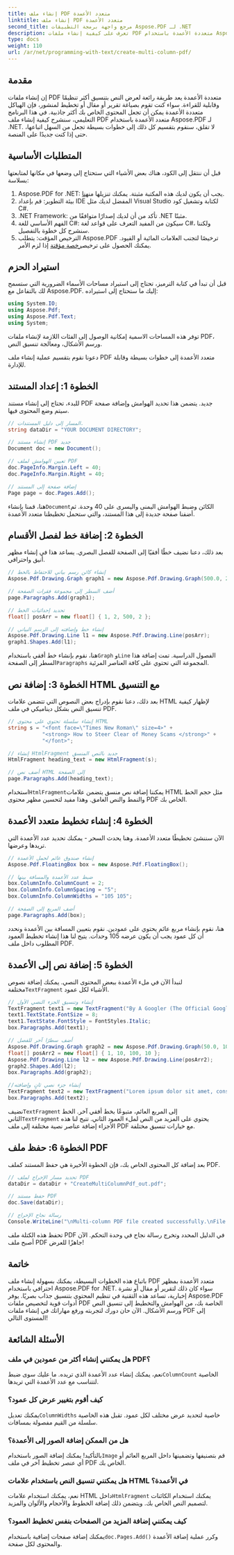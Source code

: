 ```yaml
---
title: إنشاء ملف PDF متعدد الأعمدة
linktitle: إنشاء ملف PDF متعدد الأعمدة
second_title: مرجع واجهة برمجة التطبيقات Aspose.PDF لـ .NET
description: تعرف على كيفية إنشاء ملفات PDF متعددة الأعمدة باستخدام Aspose.PDF لـ .NET. دليل خطوة بخطوة مع أمثلة التعليمات البرمجية والشروحات التفصيلية. مثالي للمحترفين.
type: docs
weight: 110
url: /ar/net/programming-with-text/create-multi-column-pdf/
---
```

## مقدمة

إن إنشاء ملفات PDF متعددة الأعمدة يعد طريقة رائعة لعرض النص بتنسيق أكثر تنظيمًا وقابلية للقراءة. سواء كنت تقوم بصياغة تقرير أو مقال أو تخطيط لمنشور، فإن الهياكل متعددة الأعمدة يمكن أن تجعل المحتوى الخاص بك أكثر جاذبية. في هذا البرنامج التعليمي، سنشرح كيفية إنشاء ملف PDF متعدد الأعمدة باستخدام Aspose.PDF لـ .NET. لا تقلق، سنقوم بتقسيم كل ذلك إلى خطوات بسيطة تجعل من السهل اتباعها، حتى إذا كنت جديدًا على المنصة.

## المتطلبات الأساسية

قبل أن ننتقل إلى الكود، هناك بعض الأشياء التي ستحتاج إلى وضعها في مكانها لمتابعتها بسلاسة:

1.  Aspose.PDF for .NET: يجب أن يكون لديك هذه المكتبة مثبتة. يمكنك تنزيلها من[هنا](https://releases.aspose.com/pdf/net/).
2. بيئة التطوير: قم بإعداد IDE المفضل لديك مثل Visual Studio لكتابة وتشغيل كود C#.
3. .NET Framework: تأكد من أن لديك إصدارًا متوافقًا من .NET مثبتًا.
4. الفهم الأساسي للغة C#: سيكون من المفيد التعرف على قواعد لغة C#، ولكننا سنشرح كل خطوة بالتفصيل.
5.  الترخيص المؤقت: يتطلب Aspose.PDF ترخيصًا لتجنب العلامات المائية أو القيود. يمكنك الحصول على ترخيص[رخصة مؤقتة](https://purchase.aspose.com/temporary-license/) إذا لزم الأمر.

## استيراد الحزم

قبل أن تبدأ في كتابة الترميز، تحتاج إلى استيراد مساحات الأسماء الضرورية التي ستسمح لك بالتفاعل مع Aspose.PDF. إليك ما ستحتاج إلى استيراده:

```csharp
using System.IO;
using Aspose.Pdf;
using Aspose.Pdf.Text;
using System;
```

توفر هذه المساحات الاسمية إمكانية الوصول إلى الفئات اللازمة لإنشاء ملفات PDF، ورسم الأشكال، ومعالجة تنسيق النص.

دعونا نقوم بتقسيم عملية إنشاء ملف PDF متعدد الأعمدة إلى خطوات بسيطة وقابلة للإدارة.

## الخطوة 1: إعداد المستند

للبدء، تحتاج إلى إنشاء مستند PDF جديد. يتضمن هذا تحديد الهوامش وإضافة صفحة سيتم وضع المحتوى فيها.

```csharp
// المسار إلى دليل المستندات.
string dataDir = "YOUR DOCUMENT DIRECTORY";

// إنشاء مستند PDF جديد
Document doc = new Document();

// تعيين الهوامش لملف PDF
doc.PageInfo.Margin.Left = 40;
doc.PageInfo.Margin.Right = 40;

// إضافة صفحة إلى المستند
Page page = doc.Pages.Add();
```

 هنا، قمنا بإنشاء`Document`الكائن وضبط الهوامش اليمنى واليسرى على 40 وحدة. ثم أضفنا صفحة جديدة إلى هذا المستند، والتي ستحمل تخطيطنا متعدد الأعمدة.

## الخطوة 2: إضافة خط لفصل الأقسام

بعد ذلك، دعنا نضيف خطًا أفقيًا إلى الصفحة للفصل البصري. يساعد هذا في إنشاء مظهر أنيق واحترافي.

```csharp
// إنشاء كائن رسم بياني للاحتفاظ بالخط
Aspose.Pdf.Drawing.Graph graph1 = new Aspose.Pdf.Drawing.Graph(500.0, 2.0);

// أضف السطر إلى مجموعة فقرات الصفحة
page.Paragraphs.Add(graph1);

// تحديد إحداثيات الخط
float[] posArr = new float[] { 1, 2, 500, 2 };

// إنشاء خط وإضافته إلى الرسم البياني
Aspose.Pdf.Drawing.Line l1 = new Aspose.Pdf.Drawing.Line(posArr);
graph1.Shapes.Add(l1);
```

 هنا، نقوم بإنشاء خط أفقي باستخدام`Graph` و`Line` الفصول الدراسية. تمت إضافة هذا السطر إلى الصفحة`Paragraphs` المجموعة التي تحتوي على كافة العناصر المرئية.

## الخطوة 3: إضافة نص HTML مع التنسيق

بعد ذلك، دعنا نقوم بإدراج بعض النصوص التي تتضمن علامات HTML لإظهار كيفية تنسيق النص بشكل ديناميكي في ملف PDF.

```csharp
// إنشاء سلسلة تحتوي على محتوى HTML
string s = "<font face=\"Times New Roman\" size=4>" +
           "<strong> How to Steer Clear of Money Scams </strong>" +
           "</font>";

// إنشاء HtmlFragment جديد بالنص المنسق
HtmlFragment heading_text = new HtmlFragment(s);

// أضف نص HTML إلى الصفحة
page.Paragraphs.Add(heading_text);
```

 استخدام`HtmlFragment`يمكننا إضافة نص منسق يتضمن علامات HTML مثل حجم الخط والنمط والنص الغامق. وهذا مفيد لتحسين مظهر محتوى PDF الخاص بك.

## الخطوة 4: إنشاء تخطيط متعدد الأعمدة

الآن سننشئ تخطيطًا متعدد الأعمدة. وهنا يحدث السحر - يمكنك تحديد عدد الأعمدة التي تريدها وعرضها.

```csharp
// إنشاء صندوق عائم لحمل الأعمدة
Aspose.Pdf.FloatingBox box = new Aspose.Pdf.FloatingBox();

// ضبط عدد الأعمدة والمسافة بينها
box.ColumnInfo.ColumnCount = 2;
box.ColumnInfo.ColumnSpacing = "5";
box.ColumnInfo.ColumnWidths = "105 105";

// أضف المربع إلى الصفحة
page.Paragraphs.Add(box);
```

هنا، نقوم بإنشاء مربع عائم يحتوي على عمودين. نقوم بتعيين المسافة بين الأعمدة ونحدد أن كل عمود يجب أن يكون عرضه 105 وحدات. يتيح لنا هذا إنشاء تخطيط العمود المطلوب داخل ملف PDF.

## الخطوة 5: إضافة نص إلى الأعمدة

 لنبدأ الآن في ملء الأعمدة ببعض المحتوى النصي. يمكنك إضافة نصوص مختلفة`TextFragment` الأشياء لكل عمود.

```csharp
// إنشاء وتنسيق الجزء النصي الأول
TextFragment text1 = new TextFragment("By A Googler (The Official Google Blog)");
text1.TextState.FontSize = 8;
text1.TextState.FontStyle = FontStyles.Italic;
box.Paragraphs.Add(text1);

// أضف سطرًا آخر للفصل
Aspose.Pdf.Drawing.Graph graph2 = new Aspose.Pdf.Drawing.Graph(50.0, 10.0);
float[] posArr2 = new float[] { 1, 10, 100, 10 };
Aspose.Pdf.Drawing.Line l2 = new Aspose.Pdf.Drawing.Line(posArr2);
graph2.Shapes.Add(l2);
box.Paragraphs.Add(graph2);

//إنشاء جزء نصي ثانٍ وإضافته
TextFragment text2 = new TextFragment("Lorem ipsum dolor sit amet, consectetur adipiscing elit...");
box.Paragraphs.Add(text2);
```

 نضيف`TextFragment` إلى المربع العائم، متبوعًا بخط أفقي آخر. الخط الثاني`TextFragment` يحتوي على المزيد من النص لملء العمود الثاني. تتيح لنا هذه الأجزاء إضافة عناصر نصية مختلفة إلى ملف PDF مع خيارات تنسيق مختلفة.

## الخطوة 6: حفظ ملف PDF

بعد إضافة كل المحتوى الخاص بك، فإن الخطوة الأخيرة هي حفظ المستند كملف PDF.

```csharp
// تحديد مسار الإخراج لملف PDF
dataDir = dataDir + "CreateMultiColumnPdf_out.pdf";

// حفظ مستند PDF
doc.Save(dataDir);

// رسالة نجاح الإخراج
Console.WriteLine("\nMulti-column PDF file created successfully.\nFile saved at " + dataDir);
```

تحفظ هذه الكتلة ملف PDF في الدليل المحدد وتخرج رسالة نجاح في وحدة التحكم. الآن أصبح ملف PDF جاهزًا للعرض!

## خاتمة

باتباع هذه الخطوات البسيطة، يمكنك بسهولة إنشاء ملف PDF متعدد الأعمدة بمظهر احترافي باستخدام Aspose.PDF for .NET. سواء كان ذلك لتقرير أو مقال أو نشرة إخبارية، تساعد هذه التقنية في تنظيم المحتوى بتنسيق جذاب بصريًا. يوفر Aspose.PDF أدوات قوية لتخصيص ملفات PDF الخاصة بك، من الهوامش والتخطيط إلى تنسيق النص ورسم الأشكال. الآن حان دورك لتجربته ورفع مهاراتك في إنشاء ملفات PDF إلى المستوى التالي!

## الأسئلة الشائعة

### هل يمكنني إنشاء أكثر من عمودين في ملف PDF؟
 نعم، يمكنك إنشاء عدد الأعمدة الذي تريده. ما عليك سوى ضبط`ColumnCount` الخاصية لتتناسب مع عدد الأعمدة التي تريدها.

### كيف أقوم بتغيير عرض كل عمود؟
 يمكنك تعديل`ColumnWidths` خاصية لتحديد عرض مختلف لكل عمود. تقبل هذه الخاصية سلسلة من القيم مفصولة بمسافات.

### هل من الممكن إضافة الصور إلى الأعمدة؟
 بالتأكيد! يمكنك إضافة الصور باستخدام`Image` قم بتصنيفها وتضمينها داخل المربع العائم أو أي عنصر تخطيط آخر في ملف PDF الخاص بك.

### هل يمكنني تنسيق النص باستخدام علامات HTML في الأعمدة؟
 نعم، يمكنك استخدام علامات HTML داخل`HtmlFragment` يمكنك استخدام الكائنات لتصميم النص الخاص بك. ويتضمن ذلك إضافة الخطوط والأحجام والألوان والمزيد.

### كيف يمكنني إضافة المزيد من الصفحات بنفس تخطيط العمود؟
 يمكنك إضافة صفحات إضافية باستخدام`doc.Pages.Add()` وكرر عملية إضافة الأعمدة والمحتوى لكل صفحة.